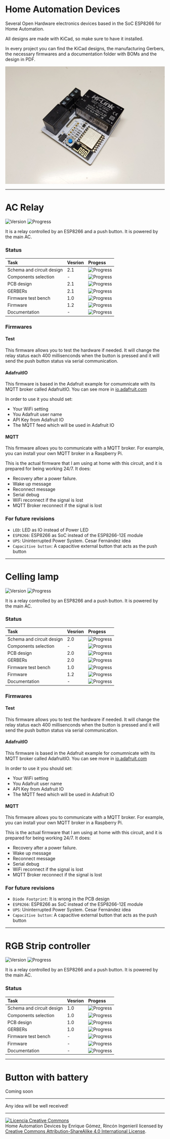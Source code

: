 # Home Automation Devices


Several Open Hardware electronics devices based in the SoC ESP8266 for Home Automation.

All designs are made with KiCad, so make sure to have it installed.

In every project you can find the KiCad designs, the manufacturing Gerbers, the necessary firmwares and a documentation folder with BOMs and the design in PDF.

<img src="https://raw.githubusercontent.com/RinconIngenieril/Home-Automation-Devices/master/img/front.jpg"/>

***

# AC Relay
![Version](https://img.shields.io/badge/version-v2.1-orange.svg)
![Progress](http://progressed.io/bar/100)

It is a relay controlled by an ESP8266 and a push button. It is powered by the main AC.

### Status
| Task | Vesrion | Progess |
|:-|:-|:-|
| Schema and circuit design | 2.1 | ![Progress](http://progressed.io/bar/100) |
| Components selection | - | ![Progress](http://progressed.io/bar/100) |
| PCB design | 2.1 | ![Progress](http://progressed.io/bar/100) |
| GERBERs | 2.1 | ![Progress](http://progressed.io/bar/100) |
| Firmware test bench | 1.0 | ![Progress](http://progressed.io/bar/100) |
| Firmware | 1.2 | ![Progress](http://progressed.io/bar/100) |
| Documentation | - | ![Progress](http://progressed.io/bar/100) |

### Firmwares

#### Test

This firmware allows you to test the hardware if needed. It will change the relay status each 400 millisenconds when the button is pressed and it will send the push button status via serial communication.

#### AdafruitIO

This firmware is based in the Adafruit example for comumnicate with its MQTT broker called AdafruitIO. You can see more in <a href="https://io.adafruit.com">io.adafruit.com</a>

In order to use it you should set:

- Your WiFi setting
- You Adafruit user name
- API Key from Adafruit IO
- The MQTT feed which will be used in Adafruit IO

#### MQTT

This firmware allows you to communicate with a MQTT broker. For example, you can install your own MQTT broker in a Raspberry Pi.

This is the actual firmware that I am using at home with this circuit, and it is prepared for being working 24/7. It does:

- Recovery after a power failure.
- Wake up message
- Reconnect message
- Serial debug
- WiFi reconnect if the signal is lost
- MQTT Broker reconnect if the signal is lost

### For future revisions

- `LED`: LED as IO instead of Power LED
- `ESP8266`: ESP8266 as SoC instead of the ESP8266-12E module
- `UPS`: Uninterrupted Power System. Cesar Fernández idea
- `Capacitive button`: A capacitive external button that acts as the push button

***

# Celling lamp
![Version](https://img.shields.io/badge/version-v2.0-orange.svg)
![Progress](http://progressed.io/bar/100)

It is a relay controlled by an ESP8266 and a push button. It is powered by the main AC.

### Status
| Task | Vesrion | Progess |
|:-|:-|:-|
| Schema and circuit design | 2.0 | ![Progress](http://progressed.io/bar/100) |
| Components selection | - | ![Progress](http://progressed.io/bar/100) |
| PCB design | 2.0 | ![Progress](http://progressed.io/bar/100) |
| GERBERs | 2.0 | ![Progress](http://progressed.io/bar/100) |
| Firmware test bench | 1.0 | ![Progress](http://progressed.io/bar/100) |
| Firmware | 1.2 | ![Progress](http://progressed.io/bar/100) |
| Documentation | - | ![Progress](http://progressed.io/bar/100) |

### Firmwares

#### Test

This firmware allows you to test the hardware if needed. It will change the relay status each 400 millisenconds when the button is pressed and it will send the push button status via serial communication.

#### AdafruitIO

This firmware is based in the Adafruit example for comumnicate with its MQTT broker called AdafruitIO. You can see more in <a href="https://io.adafruit.com">io.adafruit.com</a>

In order to use it you should set:

- Your WiFi setting
- You Adafruit user name
- API Key from Adafruit IO
- The MQTT feed which will be used in Adafruit IO

#### MQTT

This firmware allows you to communicate with a MQTT broker. For example, you can install your own MQTT broker in a Raspberry Pi.

This is the actual firmware that I am using at home with this circuit, and it is prepared for being working 24/7. It does:

- Recovery after a power failure.
- Wake up message
- Reconnect message
- Serial debug
- WiFi reconnect if the signal is lost
- MQTT Broker reconnect if the signal is lost

### For future revisions

- `Diode Footprint`: It is wrong in the PCB design
- `ESP8266`: ESP8266 as SoC instead of the ESP8266-12E module
- `UPS`: Uninterrupted Power System. Cesar Fernández idea
- `Capacitive button`: A capacitive external button that acts as the push button

***

# RGB Strip controller
![Version](https://img.shields.io/badge/version-v1.0-orange.svg)
![Progress](http://progressed.io/bar/100)

It is a relay controlled by an ESP8266 and a push button. It is powered by the main AC.

### Status
| Task | Vesrion | Progess |
|:-|:-|:-|
| Schema and circuit design | 1.0 | ![Progress](http://progressed.io/bar/100) |
| Components selection | 1.0 | ![Progress](http://progressed.io/bar/100) |
| PCB design | 1.0 | ![Progress](http://progressed.io/bar/100) |
| GERBERs | 1.0 | ![Progress](http://progressed.io/bar/100) |
| Firmware test bench | - | ![Progress](http://progressed.io/bar/0) |
| Firmware | - | ![Progress](http://progressed.io/bar/1000) |
| Documentation | - | ![Progress](http://progressed.io/bar/100) |

***

# Button with battery

Coming soon

***

Any idea will be well received!

***

<a rel="license" href="http://creativecommons.org/licenses/by-sa/4.0/"><img alt="Licencia Creative Commons" style="border-width:0" src="https://i.creativecommons.org/l/by-sa/4.0/88x31.png" /></a><br /><span xmlns:dct="http://purl.org/dc/terms/" property="dct:title">Home Automation Devices</span> by <span xmlns:cc="http://creativecommons.org/ns#" property="cc:attributionName">Enrique Gómez, Rincón Ingenieril</span> licensed by <a rel="license" href="http://creativecommons.org/licenses/by-sa/4.0/">Creative Commons Attribution-ShareAlike 4.0 International License</a>.<br /><br />
